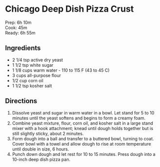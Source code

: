 # Chicago Deep Dish Pizza Crust
Prep: 6h 10m  
Cook: 45m  
Ready: 6h 55m  

## Ingredients
* 2 1/4 tsp active dry yeast
* 1 1/2 tsp white sugar
* 1 1/8 cups warm water - 110 to 115 F (43 to 45 C)
* 3 cups all-purpose flour
* 1/2 cup corn oil
* 1 1/2 tsp kosher salt

## Directions
1. Dissolve yeast and sugar in warm water in a bowl. Let stand for 5 to 10 minutes until the yeast softens and begins to form a creamy foam.
2. Combine yeast mixture, flour, corn oil, and kosher salt in a large stand mixer with a hook attachment; knead until dough holds together but is still slightly sticky, about 2 minutes.
3. Form dough into a ball and transfer to a buttered bowl, turning to coat. Cover bowl with a towel and allow dough to rise at room temperature until double in size, 6 hours.
4. Punch down dough and let rest for 10 to 15 minutes. Press dough into a 10-inch deep dish pizza pan.
